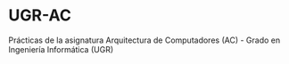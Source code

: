 # UGR-AC
Prácticas de la asignatura Arquitectura de Computadores (AC) - Grado en Ingeniería Informática (UGR)
